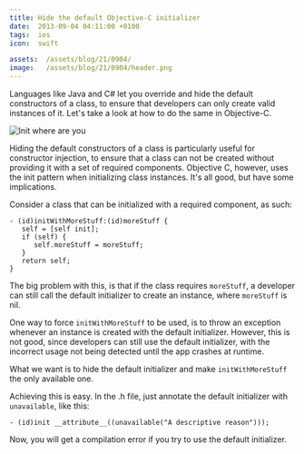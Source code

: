 ```yaml
---
title: Hide the default Objective-C initializer
date:  2013-09-04 04:11:00 +0100
tags:  ios
icon:  swift

assets:  /assets/blog/21/0904/
image:   /assets/blog/21/0904/header.png
---
```


Languages like Java and C# let you override and hide the default constructors of
a class, to ensure that developers can only create valid instances of it. Let's
take a look at how to do the same in Objective-C.

![Init where are you]({{page.image}})

Hiding the default constructors of a class is particularly useful for constructor 
injection, to ensure that a class can not be created without providing it with a 
set of required components. Objective C, however, uses the init pattern when initializing class instances. It's all good, but have some implications. 

Consider a class that can be initialized
with a required component, as such:

```objc
- (id)initWithMoreStuff:(id)moreStuff {
   self = [self init];
   if (self) {
      self.moreStuff = moreStuff;
   }
   return self;
}
```

The big problem with this, is that if the class requires `moreStuff`, a developer 
can still call the default initializer to create an instance, where `moreStuff` is nil.

One way to force `initWithMoreStuff` to be used, is to throw an exception whenever
an instance is created with the default initializer. However, this is not good, since
developers can still use the default initializer, with the incorrect usage not being
detected until the app crashes at runtime.

What we want is to hide the default initializer and make `initWithMoreStuff` the
only available one.

Achieving this is easy. In the .h file, just annotate the default initializer with
`unavailable`, like this:

```objc
- (id)init __attribute__((unavailable("A descriptive reason")));
```

Now, you will get a compilation error if you try to use the default initializer.